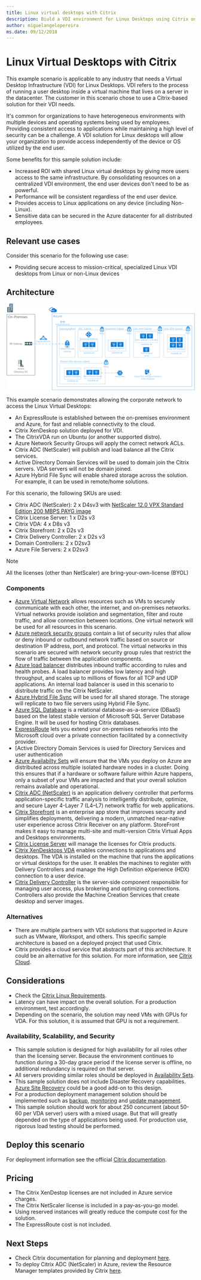 ```yaml
---
title: Linux virtual desktops with Citrix
description: Biuld a VDI environment for Linux Desktops using Citrix on Azure.
author: miguelangelopereira 
ms.date: 09/12/2018 
---
```


# Linux Virtual Desktops with Citrix

This example scenario is applicable to any industry that needs a Virtual Desktop Infrastructure (VDI) for Linux Desktops. VDI refers to the process of running a user desktop inside a virtual machine that lives on a server in the datacenter. The customer in this scenario chose to use a Citrix-based solution for their VDI needs.

It's common for organizations to have heterogeneous environments with multiple devices and operating systems being used by employees. Providing consistent access to applications while maintaining a high level of security can be a challenge. A VDI solution for Linux desktops will allow your organization to provide access independently of the device or OS utilized by the end user.

Some benefits for this sample solution include:
* Increased ROI with shared Linux virtual desktops by giving more users access to the same infrastructure. By consolidating resources on a centralized VDI environment, the end user devices don't need to be as powerful.
* Performance will be consistent regardless of the end user device.
* Provides access to Linux applications on any device (including Non-Linux).
* Sensitive data can be secured in the Azure datacenter for all distributed employees.

## Relevant use cases

Consider this scenario for the following use case:

* Providing secure access to mission-critical, specialized Linux VDI desktops from Linux or non-Linux devices

## Architecture

[![](./media/architecture-linux-vdi-citrix.png "Architecture Diagram")](./media/architecture-linux-vdi-citrix#lightbox)

This example scenario demonstrates allowing the corporate network to access the Linux Virtual Desktops:

* An ExpressRoute is established between the on-premises environment and Azure, for fast and reliable connectivity to the cloud.
* Citrix XenDeskop solution deployed for VDI.
* The CitrixVDA run on Ubuntu (or another supported distro).
* Azure Network Security Groups will apply the correct network ACLs.
* Citrix ADC (NetScaler) will publish and load balance all the Citrix services.
* Active Directory Domain Services will be used to domain join the Citrix servers. VDA servers will not be domain joined.
* Azure Hybrid File Sync will enable shared storage across the solution. For example, it can be used in remote/home solutions.

For this scenario, the following SKUs are used:

- Citrix ADC (NetScaler): 2 x D4sv3 with [NetScaler 12.0 VPX Standard Edition 200 MBPS PAYG image](https://azuremarketplace.microsoft.com/pt-br/marketplace/apps/citrix.netscalervpx-120?tab=PlansAndPrice)
- Citrix License Server: 1 x D2s v3
- Citrix VDA: 4 x D8s v3
- Citrix Storefront: 2 x D2s v3
- Citrix Delivery Controller: 2 x D2s v3
- Domain Controllers: 2 x D2sv3
- Azure File Servers: 2 x D2sv3

> [!NOTE]
> All the licenses (other than NetScaler) are bring-your-own-license (BYOL)

### Components

- [Azure Virtual Network](/azure/virtual-network/virtual-networks-overview) allows resources such as VMs to securely communicate with each other, the internet, and on-premises networks. Virtual networks provide isolation and segmentation, filter and route traffic, and allow connection between locations. One virtual network will be used for all resources in this scenario.
- [Azure network security groups](/azure/virtual-network/security-overview) contain a list of security rules that allow or deny inbound or outbound network traffic based on source or destination IP address, port, and protocol. The virtual networks in this scenario are secured with network security group rules that restrict the flow of traffic between the application components.
- [Azure load balancer](/azure/application-gateway/overview) distributes inbound traffic according to rules and health probes. A load balancer provides low latency and high throughput, and scales up to millions of flows for all TCP and UDP applications. An internal load balancer is used in this scenario to distribute traffic on the Citrix NetScaler.
- [Azure Hybrid File Sync](https://github.com/MicrosoftDocs/azure-docs/edit/master/articles/storage/files/storage-sync-files-planning.md) will be used for all shared storage. The storage will replicate to two file servers using Hybrid File Sync.
- [Azure SQL Database](/azure/sql-database/sql-database-technical-overview) is a relational database-as-a-service (DBaaS) based on the latest stable version of Microsoft SQL Server Database Engine. It will be used for hosting Citrix databases.
- [ExpressRoute](/azure/expressroute/expressroute-introduction) lets you extend your on-premises networks into the Microsoft cloud over a private connection facilitated by a connectivity provider. 
- [Active Directory Domain Services is used for Directory Services and user authentication
- [Azure Availabilty Sets](/azure/virtual-machines/windows/tutorial-availability-sets) will ensure that the VMs you deploy on Azure are distributed across multiple isolated hardware nodes in a cluster. Doing this ensures that if a hardware or software failure within Azure happens, only a subset of your VMs are impacted and that your overall solution remains available and operational. 
- [Citrix ADC (NetScaler)](https://www.citrix.com/products/citrix-adc) is an application delivery controller that performs application-specific traffic analysis to intelligently distribute, optimize, and secure Layer 4-Layer 7 (L4–L7) network traffic for web applications. 
- [Citrix Storefront](https://www.citrix.com/products/citrix-virtual-apps-and-desktops/citrix-storefront.html) is an enterprise app store that improves security and simplifies deployments, delivering a modern, unmatched near-native user experience across Citrix Receiver on any platform. StoreFront makes it easy to manage multi-site and multi-version Citrix Virtual Apps and Desktops environments. 
- [Citrix License Server](https://www.citrix.com/buy/licensing/overview.html) will manage the licenses for Citrix products.
- [Citrix XenDesktops VDA](https://docs.citrix.com/en-us/citrix-virtual-apps-desktops-service) enables connections to applications and desktops. The VDA is installed on the machine that runs the applications or virtual desktops for the user. It enables the machines to register with Delivery Controllers and manage the High Definition eXperience (HDX) connection to a user device.
- [Citrix Delivery Controller](https://docs.citrix.com/en-us/xenapp-and-xendesktop/7-15-ltsr/manage-deployment/delivery-controllers) is the server-side component responsible for managing user access, plus brokering and optimizing connections. Controllers also provide the Machine Creation Services that create desktop and server images.

### Alternatives

- There are multiple partners with VDI solutions that supported in Azure such as VMware, Workspot, and others. This specific sample architecture is based on a deployed project that used Citrix.
- Citrix provides a cloud service that abstracts part of this architecture. It could be an alternative for this solution. For more information, see [Citrix Cloud](https://www.citrix.com/products/citrix-cloud).

## Considerations

- Check the [Citrix Linux Requirements](https://docs.citrix.com/en-us/linux-virtual-delivery-agent/current-release/system-requirements).
- Latency can have impact on the overall solution. For a production environment, test accordingly.
- Depending on the scenario, the solution may need VMs with GPUs for VDA. For this solution, it is assumed that GPU is not a requirement.

### Availability, Scalability, and Security

- This sample solution is designed for high availability for all roles other than the licensing server. Because the environment continues to function during a 30-day grace period if the license server is offline, no additional redundancy is required on that server.
- All servers providing similar roles should be deployed in [Availability Sets](/azure/virtual-machines/windows/manage-availability#configure-multiple-virtual-machines-in-an-availability-set-for-redundancy).
- This sample solution does not include Disaster Recovery capabilities. [Azure Site Recovery](/azure/site-recovery/site-recovery-overview) could be a good add-on to this design.
- For a production deployment management solution should be implemented such as [backup](/azure/backup/backup-introduction-to-azure-backup), [monitoring](/azure/monitoring-and-diagnostics/monitoring-overview) and [update management](/azure/automation/automation-update-management).
- This sample solution should work for about 250 concurrent (about 50-60 per VDA server) users with a mixed usage. But that will greatly depended on the type of applications being used. For production use, rigorous load testing should be performed.

## Deploy this scenario

For deployment information see the official [Citrix documentation](https://docs.citrix.com/en-us/citrix-virtual-apps-desktops/install-configure.html).

## Pricing

- The Citrix XenDestop licenses are not included in Azure service charges.
- The Citrix NetScaler license is included in a pay-as-you-go model.
- Using reserved instances will greatly reduce the compute cost for the solution.
- The ExpressRoute cost is not included.

## Next Steps

- Check Citrix documentation for planning and deployment [here](https://docs.citrix.com/en-us/citrix-virtual-apps-desktops/install-configure).
- To deploy Citrix ADC (NetScaler) in Azure, review the Resource Manager templates provided by Citrix [here](https://github.com/citrix/netscaler-azure-templates).
